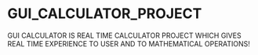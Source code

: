 # GUI_CALCULATOR_PROJECT
GUI CALCULATOR IS REAL TIME CALCULATOR PROJECT WHICH GIVES REAL TIME EXPERIENCE TO USER AND TO MATHEMATICAL OPERATIONS!
